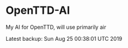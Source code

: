 # OpenTTD-AI
My AI for OpenTTD, will use primarily air

Latest backup: Sun Aug 25 00:38:01 UTC 2019
